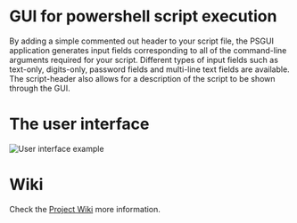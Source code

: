 # GUI for powershell script execution
By adding a simple commented out header to your script file, the PSGUI application
generates input fields corresponding to all of the command-line arguments
required for your script. Different types of input fields such as text-only, digits-only,
password fields and multi-line text fields are available.
The script-header also allows for a description of the script to be shown through the GUI.

# The user interface
![User interface example](https://raw.githubusercontent.com/wiki/thomasgg42/PowershellGUI/images/PSGui0.png)

# Wiki
Check the [Project Wiki](https://github.com/thomasgg42/PowershellGUI/wiki) more information.
